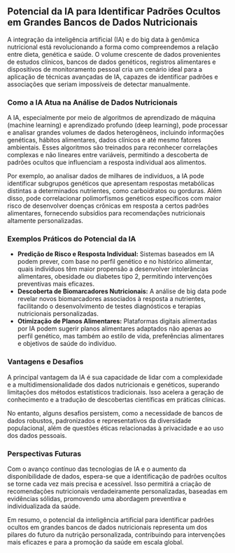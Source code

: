 
## Potencial da IA para Identificar Padrões Ocultos em Grandes Bancos de Dados Nutricionais

A integração da inteligência artificial (IA) e do big data à genômica nutricional está revolucionando a forma como compreendemos a relação entre dieta, genética e saúde. O volume crescente de dados provenientes de estudos clínicos, bancos de dados genéticos, registros alimentares e dispositivos de monitoramento pessoal cria um cenário ideal para a aplicação de técnicas avançadas de IA, capazes de identificar padrões e associações que seriam impossíveis de detectar manualmente.

### Como a IA Atua na Análise de Dados Nutricionais

A IA, especialmente por meio de algoritmos de aprendizado de máquina (machine learning) e aprendizado profundo (deep learning), pode processar e analisar grandes volumes de dados heterogêneos, incluindo informações genéticas, hábitos alimentares, dados clínicos e até mesmo fatores ambientais. Esses algoritmos são treinados para reconhecer correlações complexas e não lineares entre variáveis, permitindo a descoberta de padrões ocultos que influenciam a resposta individual aos alimentos.

Por exemplo, ao analisar dados de milhares de indivíduos, a IA pode identificar subgrupos genéticos que apresentam respostas metabólicas distintas a determinados nutrientes, como carboidratos ou gorduras. Além disso, pode correlacionar polimorfismos genéticos específicos com maior risco de desenvolver doenças crônicas em resposta a certos padrões alimentares, fornecendo subsídios para recomendações nutricionais altamente personalizadas.

### Exemplos Práticos do Potencial da IA

- **Predição de Risco e Resposta Individual:** Sistemas baseados em IA podem prever, com base no perfil genético e no histórico alimentar, quais indivíduos têm maior propensão a desenvolver intolerâncias alimentares, obesidade ou diabetes tipo 2, permitindo intervenções preventivas mais eficazes.
- **Descoberta de Biomarcadores Nutricionais:** A análise de big data pode revelar novos biomarcadores associados à resposta a nutrientes, facilitando o desenvolvimento de testes diagnósticos e terapias nutricionais personalizadas.
- **Otimização de Planos Alimentares:** Plataformas digitais alimentadas por IA podem sugerir planos alimentares adaptados não apenas ao perfil genético, mas também ao estilo de vida, preferências alimentares e objetivos de saúde do indivíduo.

### Vantagens e Desafios

A principal vantagem da IA é sua capacidade de lidar com a complexidade e a multidimensionalidade dos dados nutricionais e genéticos, superando limitações dos métodos estatísticos tradicionais. Isso acelera a geração de conhecimento e a tradução de descobertas científicas em práticas clínicas.

No entanto, alguns desafios persistem, como a necessidade de bancos de dados robustos, padronizados e representativos da diversidade populacional, além de questões éticas relacionadas à privacidade e ao uso dos dados pessoais.

### Perspectivas Futuras

Com o avanço contínuo das tecnologias de IA e o aumento da disponibilidade de dados, espera-se que a identificação de padrões ocultos se torne cada vez mais precisa e acessível. Isso permitirá a criação de recomendações nutricionais verdadeiramente personalizadas, baseadas em evidências sólidas, promovendo uma abordagem preventiva e individualizada da saúde.

Em resumo, o potencial da inteligência artificial para identificar padrões ocultos em grandes bancos de dados nutricionais representa um dos pilares do futuro da nutrição personalizada, contribuindo para intervenções mais eficazes e para a promoção da saúde em escala global.
```